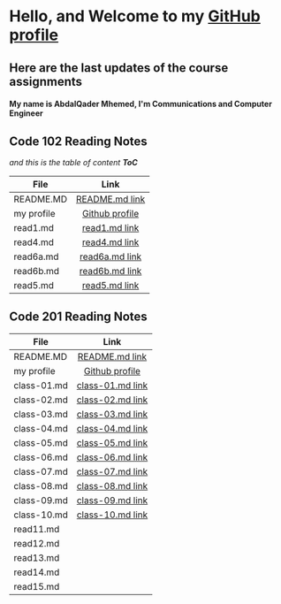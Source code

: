 # Hello, and Welcome to my [GitHub profile](https://github.com/otator)
## Here are the last updates of the course assignments


#### My name is AbdalQader Mhemed, I'm Communications and Computer Engineer

## Code 102 Reading Notes
*and this is the table of content __ToC__*

| File       | Link |
|----------- |:-----------------------------------------------------------------------------:|
| README.MD  | [README.md link](https://otator.github.io/reading-notes/) |
| my profile | [Github profile](https://github.com/otator) |
| read1.md   | [read1.md link](https://github.com/otator/reading-notes/blob/main/read1.md)   |
| read4.md   | [read4.md link](https://github.com/otator/reading-notes/blob/main/read4.md)   |
| read6a.md  | [read6a.md link](https://github.com/otator/reading-notes/blob/main/read6a.md) |
| read6b.md  | [read6b.md link](https://github.com/otator/reading-notes/blob/main/read6b.md) |
| read5.md   | [read5.md link](https://github.com/otator/reading-notes/blob/main/read5.md)   |


## Code 201 Reading Notes

| File       | Link |
|----------- |:-----------------------------------------------------------------------------:|
| README.MD  | [README.md link](https://otator.github.io/reading-notes/)                     |
| my profile | [Github profile](https://github.com/otator)                                   |
| class-01.md| [class-01.md link](https://otator.github.io/reading-notes/class-01)           |
| class-02.md| [class-02.md link](https://otator.github.io/reading-notes/class-02)           |
| class-03.md| [class-03.md link](https://otator.github.io/reading-notes/class-03)           |
| class-04.md| [class-04.md link](https://otator.github.io/reading-notes/class-04)           |
| class-05.md| [class-05.md link](https://otator.github.io/reading-notes/class-05)           |
| class-06.md| [class-06.md link](https://otator.github.io/reading-notes/class-06)           |
| class-07.md| [class-07.md link](https://otator.github.io/reading-notes/class-07)           |
| class-08.md| [class-08.md link](https://otator.github.io/reading-notes/class-08)           |
| class-09.md| [class-09.md link](https://otator.github.io/reading-notes/class-09)           |
| class-10.md| [class-10.md link](https://otator.github.io/reading-notes/class-10)           |
| read11.md  |                                                                               |
| read12.md  |                                                                               |
| read13.md  |                                                                               |
| read14.md  |                                                                               |
| read15.md  |                                                                               |
